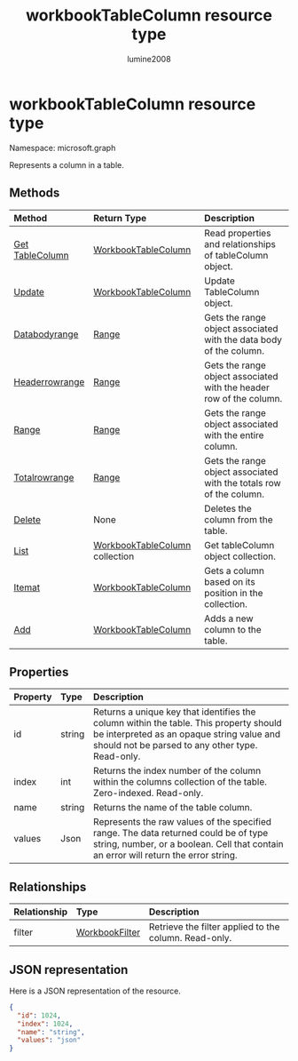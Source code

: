 ﻿---
title: "workbookTableColumn resource type"
description: "Represents a column in a table."
author: "lumine2008"
localization_priority: Normal
ms.prod: "excel"
doc_type: resourcePageType
---

# workbookTableColumn resource type

Namespace: microsoft.graph

Represents a column in a table.

## Methods

| Method                                                 | Return Type                                              | Description                                                         |
| :----------------------------------------------------- | :------------------------------------------------------- | :------------------------------------------------------------------ |
| [Get TableColumn](../api/tablecolumn-get.md)           | [WorkbookTableColumn](workbooktablecolumn.md)            | Read properties and relationships of tableColumn object.            |
| [Update](../api/tablecolumn-update.md)                 | [WorkbookTableColumn](workbooktablecolumn.md)            | Update TableColumn object.                                          |
| [Databodyrange](../api/tablecolumn-databodyrange.md)   | [Range](range.md)                                        | Gets the range object associated with the data body of the column.  |
| [Headerrowrange](../api/tablecolumn-headerrowrange.md) | [Range](range.md)                                        | Gets the range object associated with the header row of the column. |
| [Range](../api/tablecolumn-range.md)                   | [Range](range.md)                                        | Gets the range object associated with the entire column.            |
| [Totalrowrange](../api/tablecolumn-totalrowrange.md)   | [Range](range.md)                                        | Gets the range object associated with the totals row of the column. |
| [Delete](../api/tablecolumn-delete.md)                 | None                                                     | Deletes the column from the table.                                  |
| [List](../api/tablecolumn-list.md)                     | [WorkbookTableColumn](workbooktablecolumn.md) collection | Get tableColumn object collection.                                  |
| [Itemat](../api/tablecolumncollection-itemat.md)       | [WorkbookTableColumn](workbooktablecolumn.md)            | Gets a column based on its position in the collection.              |
| [Add](../api/tablecolumncollection-add.md)             | [WorkbookTableColumn](workbooktablecolumn.md)            | Adds a new column to the table.                                     |

## Properties

| Property | Type   | Description                                                                                                                                                                            |
| :------- | :----- | :------------------------------------------------------------------------------------------------------------------------------------------------------------------------------------- |
| id       | string | Returns a unique key that identifies the column within the table. This property should be interpreted as an opaque string value and should not be parsed to any other type. Read-only. |
| index    | int    | Returns the index number of the column within the columns collection of the table. Zero-indexed. Read-only.                                                                            |
| name     | string | Returns the name of the table column.                                                                                                                                                  |
| values   | Json   | Represents the raw values of the specified range. The data returned could be of type string, number, or a boolean. Cell that contain an error will return the error string.            |

## Relationships

| Relationship | Type                        | Description                                           |
| :----------- | :-------------------------- | :---------------------------------------------------- |
| filter       | [WorkbookFilter](filter.md) | Retrieve the filter applied to the column. Read-only. |

## JSON representation

Here is a JSON representation of the resource.

<!--{
  "blockType": "resource",
  "optionalProperties": [],
  "keyProperty": "id",
  "baseType": "microsoft.graph.entity",
  "@odata.type": "microsoft.graph.workbookTableColumn"
}-->

```json
{
  "id": 1024,
  "index": 1024,
  "name": "string",
  "values": "json"
}

```

<!-- uuid: 8fcb5dbc-d5aa-4681-8e31-b001d5168d79
2015-10-25 14:57:30 UTC -->

<!-- {
  "type": "#page.annotation",
  "description": "TableColumn resource",
  "keywords": "",
  "section": "documentation",
  "tocPath": ""
}-->

